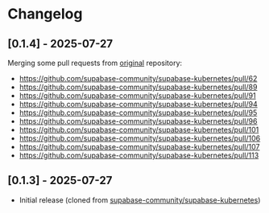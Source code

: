 # Changelog

## [0.1.4] - 2025-07-27

Merging some pull requests from [original](https://github.com/supabase-community/supabase-kubernetes) repository:

- <https://github.com/supabase-community/supabase-kubernetes/pull/62>
- <https://github.com/supabase-community/supabase-kubernetes/pull/89>
- <https://github.com/supabase-community/supabase-kubernetes/pull/91>
- <https://github.com/supabase-community/supabase-kubernetes/pull/94>
- <https://github.com/supabase-community/supabase-kubernetes/pull/95>
- <https://github.com/supabase-community/supabase-kubernetes/pull/96>
- <https://github.com/supabase-community/supabase-kubernetes/pull/101>
- <https://github.com/supabase-community/supabase-kubernetes/pull/106>
- <https://github.com/supabase-community/supabase-kubernetes/pull/107>
- <https://github.com/supabase-community/supabase-kubernetes/pull/113>

## [0.1.3] - 2025-07-27

- Initial release (cloned from [supabase-community/supabase-kubernetes](https://github.com/supabase-community/supabase-kubernetes))
